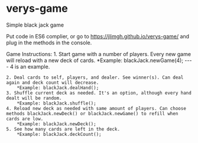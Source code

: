 # verys-game
Simple black jack game

  Put code in ES6 complier, or go to
  https://jlimgh.github.io/verys-game/ and plug in the methods in the console.
  
  Game Instructions:
    1. Start game with a number of players. Every new game will reload with a new deck of cards.
        *Example: blackJack.newGame(4); ---- 4 is an example.
    
    2. Deal cards to self, players, and dealer. See winner(s). Can deal again and deck count will decrease. 
        *Example: blackJack.dealHand();
    3. Shuffle current deck as needed. It's an option, although every hand dealt will be random.
        *Example: blackJack.shuffle();
    4. Reload new deck as needed with same amount of players. Can choose methods blackJack.newDeck() or blackJack.newGame() to refill when cards are low.
        *Example: blackJack.newDeck();
    5. See how many cards are left in the deck.
        *Example: blackJack.deckCount();
